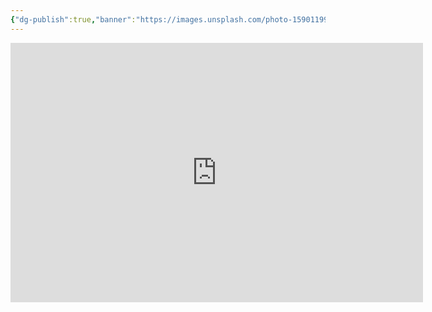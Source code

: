 ```yaml
---
{"dg-publish":true,"banner":"https://images.unsplash.com/photo-1590119977523-5af0d80c559f?crop=entropy&cs=tinysrgb&fit=max&fm=jpg&ixid=M3wzNjAwOTd8MHwxfHNlYXJjaHwxN3x8Zmxvd2VyfGVufDB8MHx8fDE2OTA4MTAzMTd8MA&ixlib=rb-4.0.3&q=80&w=400","permalink":"/2-noi-dung-chi-tiet/bai-1-1-cach-chia-se-file-nhanh-toi-mot-moi-nguoi-tren-obsidian-quick-share-plugin/","dgPassFrontmatter":true,"noteIcon":"1","created":"","updated":""}
---
```



<iframe width="660" height="415" src="https://www.youtube.com/embed/OG3ZutPNDb8" title="YouTube video player" frameborder="0" allow="accelerometer; autoplay; clipboard-write; encrypted-media; gyroscope; picture-in-picture; web-share" allowfullscreen></iframe>